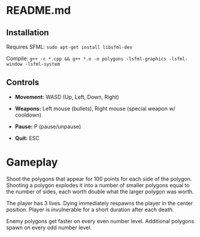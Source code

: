 # README.md

## Installation

Requires SFML: `sudo apt-get install libsfml-dev`

Compile: `g++ -c *.cpp && g++ *.o -o polygons -lsfml-graphics -lsfml-window -lsfml-system`

## Controls

* **Movement:** WASD (Up, Left, Down, Right)

* **Weapons:** Left mouse (bullets), Right mouse (special weapon w/ cooldown)

* **Pause:** P (pause/unpause)

* **Quit:** ESC

# Gameplay

Shoot the polygons that appear for 100 points for each side of the polygon.  Shooting a polygon explodes it into a number of smaller polygons equal to the number of sides, each worth double what the larger polygon was worth.

The player has 3 lives.  Dying immediately respawns the player in the center position.  Player is invulnerable for a short duration after each death.

Enemy polygons get faster on every even number level.  Additional polygons spawn on every odd number level.
